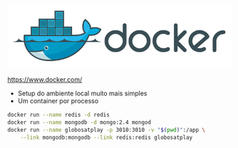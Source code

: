 <img src="static/docker.png" style="width: 600px" />

https://www.docker.com/

- Setup do ambiente local muito mais simples
- Um container por processo

```bash
docker run --name redis -d redis
docker run --name mongodb -d mongo:2.4 mongod
docker run --name globosatplay -p 3010:3010 -v "$(pwd)":/app \
    --link mongodb:mongodb --link redis:redis globosatplay
```
